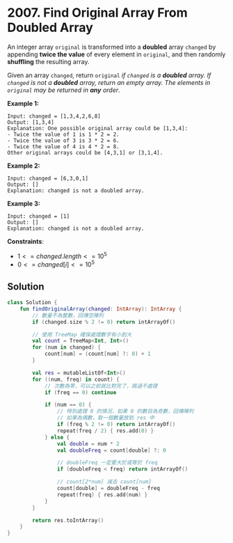 # 2007. Find Original Array From Doubled Array

An integer array `original` is transformed into a **doubled** array `changed` by appending **twice the value** of every element in `original`, and then randomly **shuffling** the resulting array.

Given an array `changed`, return `original` *if `changed` is a **doubled** array. If `changed` is not a **doubled** array, return an empty array. The elements in `original` may be returned in **any** order*.

 

**Example 1:**
```
Input: changed = [1,3,4,2,6,8]
Output: [1,3,4]
Explanation: One possible original array could be [1,3,4]:
- Twice the value of 1 is 1 * 2 = 2.
- Twice the value of 3 is 3 * 2 = 6.
- Twice the value of 4 is 4 * 2 = 8.
Other original arrays could be [4,3,1] or [3,1,4].
```
**Example 2:**
```
Input: changed = [6,3,0,1]
Output: []
Explanation: changed is not a doubled array.
```
**Example 3:**
```
Input: changed = [1]
Output: []
Explanation: changed is not a doubled array.
``` 

**Constraints**:

- $1 <= changed.length <= 10^5$
- $0 <= changed[i] <= 10^5$

## Solution
```kotlin
class Solution {
    fun findOriginalArray(changed: IntArray): IntArray {
        // 數量不為整數，回傳空陣列
        if (changed.size % 2 != 0) return intArrayOf()

        // 使用 TreeMap 確保處理數字有小到大
        val count = TreeMap<Int, Int>()
        for (num in changed) {
            count[num] = (count[num] ?: 0) + 1
        }

        val res = mutableListOf<Int>()
        for ((num, freq) in count) {
            // 次數為零，可以之前就比對完了，跳過不處理
            if (freq == 0) continue

            if (num == 0) {
                // 特別處理 0 的情況，如果 0 的數目為奇數，回傳陣列
                // 如果為偶數，取一個數量放到 res 中
                if (freq % 2 != 0) return intArrayOf()
                repeat(freq / 2) { res.add(0) }
            } else {
                val double = num * 2
                val doubleFreq = count[double] ?: 0

                // doubleFreq 一定要大於或等於 freq
                if (doubleFreq < freq) return intArrayOf()

                // count[2*num] 減去 count[num]
                count[double] = doubleFreq - freq
                repeat(freq) { res.add(num) }
            }
        }

        return res.toIntArray()
    }
}
```